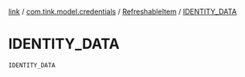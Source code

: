 [link](../../index.md) / [com.tink.model.credentials](../index.md) / [RefreshableItem](index.md) / [IDENTITY_DATA](./-i-d-e-n-t-i-t-y_-d-a-t-a.md)

# IDENTITY_DATA

`IDENTITY_DATA`